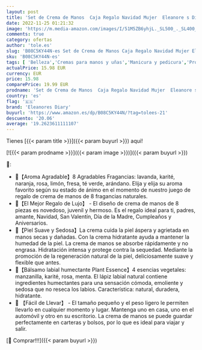 ```yaml
---
layout: post
title: 'Set de Crema de Manos  Caja Regalo Navidad Mujer  Eleanore s Diary Set de Regalo de 8 PCS Crema de Manos y 4 PCS Bálsamo labial  Mini Hand Cream Nutritiva con Vitamina C y E  Calendario Adviento Mujer'
date: 2022-11-25 01:21:32
image: 'https://m.media-amazon.com/images/I/51M5ZB6yhjL._SL500_._SL400_.jpg'
comments: true
category: ofertas
author: 'tole.es'
slug: 'B08C5KY44N-es Set de Crema de Manos Caja Regalo Navidad Mujer Eleanore s...'
sku: 'B08C5KY44N-es'
tags: [ 'Belleza','Cremas para manos y uñas','Manicura y pedicura','Productos para el cuidado de las manos y de los pies','adviento','de','eleanores diary','navidad','regalo','set','🇪🇸', ]
actualPrice: 15.98 EUR
currency: EUR
price: 15.98
comparePrice: 19.99 EUR
prodname: 'Set de Crema de Manos  Caja Regalo Navidad Mujer  Eleanore s Diary Set de Regalo de 8 PCS Crema de Manos y 4 PCS Bálsamo labial  Mini Hand Cream Nutritiva con Vitamina C y E  Calendario Adviento Mujer'
country: 'es'
flag: '🇪🇸'
brand: 'Eleanores Diary'
buyurl: 'https://www.amazon.es/dp/B08C5KY44N/?tag=tolees-21'
descuento: '20.06'
average: '19.2623611111107'
---
```


Tienes [{{< param title >}}]({{< param buyurl >}}) aqui!

[![{{< param prodname >}}]({{< param image >}})]({{< param buyurl >}})

🔎:

- 🤡【Aroma Agradable】8 Agradables Fragancias: lavanda, karité, naranja, rosa, limón, fresa, té verde, arándano. Elija y elija su aroma favorito según su estado de ánimo en el momento de nuestro juego de regalo de crema de manos de 8 fragancias naturales.
- 🎁【El Mejor Regalo de Lujo】 - El diseño de crema de manos de 8 piezas es novedoso, juvenil y hermoso. Es el regalo ideal para ti, padres, amante, Navidad, San Valentín, Día de la Madre, Cumpleaños y Aniversarios.
- 🎪【Piel Suave y Sedosa】La crema cuida la piel áspera y agrietada en manos secas y dañadas. Con la crema hidratante ayuda a mantener la humedad de la piel. La crema de manos se absorbe rápidamente y no engrasa. Hidratación intensa y protege contra la sequedad. Mediante la promoción de la regeneración natural de la piel, deliciosamente suave y flexible que antes.
- 🎠【Bálsamo labial humectante Plant Essence】4 esencias vegetales: manzanilla, karité, rosa, menta. El lápiz labial natural contiene ingredientes humectantes para una sensación cómoda, emoliente y sedosa que no reseca los labios. Característica: natural, duradera, hidratante.
- 🎡 【Fácil de Llevar】 - El tamaño pequeño y el peso ligero le permiten llevarlo en cualquier momento y lugar. Mantenga uno en casa, uno en el automóvil y otro en su escritorio. La crema de manos se puede guardar perfectamente en carteras y bolsos, por lo que es ideal para viajar y salir.

[🛒 Comprar!!!]({{< param buyurl >}})
